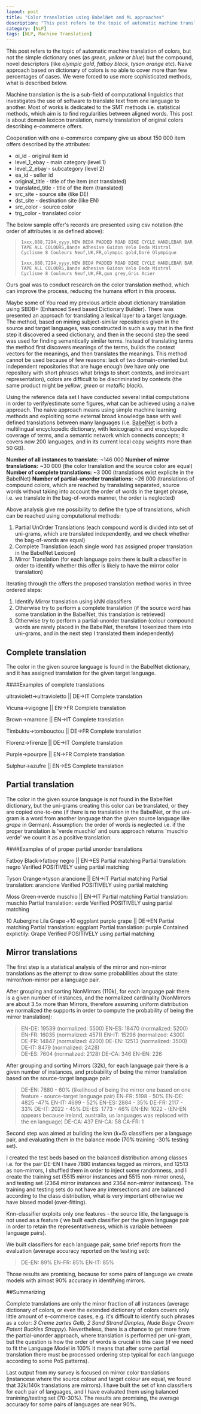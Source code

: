 ```yaml
---
layout: post
title: "Color translation using BabelNet and ML approaches"
description: "This post refers to the topic of automatic machine translation of colors"
category: [NLP]
tags: [NLP, Machine Translation]
---
```


This post refers to the topic of automatic machine translation of colors, but not the simple dictionary ones (as *green, yellow or blue*) but the compound, novel descriptors (like *olympic gold*, *fatboy black*, *tyson orange* etc). Naive approach based on dictionary of colors is no able to cover more than few percentages of cases. We were forced to use more sophisticated methods, what is described below.

<!--more-->

Machine translation is the is a sub-field of computational linguistics that investigates the use of software to translate text from one language to another. Most of works is dedicated to the SMT methods i.e. statistical methods, which aim is to find regularities between aligned words. This post is about domain lexicon translation, namely translation of original colors describing e-commerce offers. 

Cooperation with one e-commerce company give us about 150 000 item offers described by the attributes:

- oi_id - original item id
- level_1_ebay - main category (level 1)
- level_2_ebay - subcategory (level 2)
- ea_id - seller id
- original_title - title of the item (not translated)
- translated_title - title of the item (translated)
- src_site - source site (like DE)
- dst_site - destination site (like EN)
- src_color - source color
- trg_color - translated color

The below sample offer's records are presented using csv notation (the order of attributes is as defined above):

>     1xxx,888,7294,yyyy,NEW DEDA PADDED ROAD BIKE CYCLE HANDLEBAR BAR TAPE ALL COLOURS,Bande Adhesive Guidon Velo Deda Mistral Cyclisme 8 Couleurs Neuf,UK,FR,olympic gold,Doré Olympique
>  
>     1xxx,888,7294,yyyy,NEW DEDA PADDED ROAD BIKE CYCLE HANDLEBAR BAR TAPE ALL COLOURS,Bande Adhesive Guidon Velo Deda Mistral Cyclisme 8 Couleurs Neuf,UK,FR,gun grey,Gris Acier

Ours goal was to conduct research on the color translation method, which can improve the process, reducing the humans effort in this process.

Maybe some of You read my previous article about dictionary translation using SBDB+ (Enhanced Seed based Dictionary Builder). There was presented an approach for translating a lexical layer to a target language. The method, based on mining subject-similar repositories given in the source and target languages, was constructed in such a way that in the first step it discovered a seed dictionary, and then in the second step the seed was used for finding semantically similar terms. Instead of translating terms the method first discovers meanings of the terms, builds the context vectors for the meanings, and then translates the meanings. This method cannot be used because of few reasons: lack of two domain-oriented but independent repositories that are huge enough (we have only one repository with short phrases what brings to short contexts, and irrelevant representation), colors are difficult to be discriminated by contexts (the same product might be *yellow*, *green* or *metallic black*).

Using the reference data set I have conducted several initial computations in order to verify/estimate some figures, what can be achieved using a naive approach. The naive approach means using simple machine learning methods and exploiting some external broad knowledge base with well defined translations between many languages (i.e. [BabelNet](http://babelnet.org/) is both a multilingual encyclopedic dictionary, with lexicographic and encyclopedic coverage of terms, and a semantic network which connects concepts; it covers now 200 languages, and in its current local copy weights more than 50 GB). 

**Number of all instances to translate:** ~146 000
**Number of mirror translations:** ~30 000 (the color translation and the source color are equal)
**Number of complete translations:** ~3 000 (translations exist explicite in the BabelNet)
**Number of partial-unorder translations:** ~26 000 (translations of compound colors, which are reached by translating separated, source words without taking into account the order of words in the target phrase, i.e. we translate in the bag-of-words manner, the order is neglected)

Above analysis give me possibility to define the type of  translations, which can be reached using computational methods: 

1.  Partial UnOrder Translations (each compound word is divided into set of uni-grams, which are translated independently, and we check whether the bag-of-words are equal)
2.  Complete Translation (each single word has assigned proper translation in the BabelNet Lexicon)
3.  Mirror Translation (for each language pairs there is built a classifier in order to identify whether this offer is likely to have the mirror color translation) 

Iterating through the offers the proposed translation method works in three ordered steps: 

 1. Identify Mirror translation using kNN classifiers
 2. Otherwise try to perform a complete translation (if the source word has some translation in the BabelNet, this translation is retrieved)
 3. Otherwise try to perform a partial-unorder translation (colour compound words are rarely placed in the BabelNet, therefore I tokenized them into uni-grams, and in the next step I translated them independently)




## Complete translation

The color in the given source language is found in the BabelNet dictionary, and it has assigned translation for the given target language.

####Examples of complete translations

ultraviolett->ultravioletto || DE->IT
Complete translation

Vicuna->vigogne || EN->FR
Complete translation

Brown->marrone || EN->IT
Complete translation

Timbuktu->tombouctou || DE->FR
Complete translation

Florenz->firenze || DE->IT
Complete translation

Purple->pourpre || EN->FR
Complete translation

Sulphur->azufre || EN->ES
Complete translation

## Partial translation

The color in the given source language is not found in the BabelNet dictionary, but the uni-grams creating this color can be translated, or they are copied one-to-one (if there is no translation in the BabelNet, or the uni-gram is a word from another language than the given source language like *grape* in German). Assumption: the order of words is neglected i.e. if the proper translation is 'verde muschio' and ours approach returns 'muschio verde' we count it as a positive translation.


####Examples of of proper partial unorder translations

Fatboy Black->fatboy negro || EN->ES
Partial matching
Partial translation: negro
Verified POSITIVELY using partial matching

Tyson Orange->tyson arancione || EN->IT
Partial matching
Partial translation: arancione
Verified POSITIVELY using partial matching

Moss Green->verde muschio || EN->IT
Partial matching
Partial translation: muschio
Partial translation: verde
Verified POSITIVELY using partial matching

10 Aubergine Lila Grape->10 eggplant purple grape || DE->EN
Partial matching
Partial translation: eggplant
Partial translation: purple
Contained explictily: Grape
Verified POSITIVELY using partial matching


## Mirror translations

The first step is a  statistical analysis of the mirror and non-mirror translations as the attempt to draw some probabilities about the state: mirror/non-mirror per a language pair.

After grouping and sorting NonMirrors (110k), for each language pair there is a given number of instances, and the normalized cardinality (NonMirrors are about 3.5x more than Mirrors, therefore assuming uniform distribution we normalized the supports in order to compute the probability of being the mirror translation):

> EN-DE: 19539 (normalized: 5500) 
> EN-ES: 18470 (normalized: 5200) 
> EN-FR: 16035 (normalized: 4571) 
> EN-IT: 15296 (normalized: 4300) 
> DE-FR: 14847 (normalized: 4200) 
> DE-EN: 12513 (normalized: 3500) 
> DE-IT: 8479 (normalized: 2428)  
> DE-ES: 7604  (normalized: 2128) 
> DE-CA: 346 
> EN-EN: 226 


After grouping and sorting Mirrors (32k), for each language pair there is a given number of instances, and probability of being the mirror translation based on the source-target language pair:

> DE-EN: 7880 - 60% (likelihood of being the mirror one based on one feature - source-target language pair) 
> EN-FR: 5198 - 50% 
> EN-DE: 4825 -47% 
> EN-IT: 4699 - 52% 
> EN-ES: 2884 - 35% 
> DE-FR: 2117 - 33% 
> DE-IT: 2022 - 45% 
> DE-ES: 1773 - 46% 
> EN-EN: 1022 - (EN-EN appears because ireland, australia, us languages was replaced with the en language) 
> DE-CA: 437
> EN-CA: 58 
> CA-FR: 1


 
Second step was aimed at building the knn (k=5) classifiers per a language pair, and evaluating them in the balance mode (70% training -30% testing set).

I created the test beds based on the balanced distribution among classes i.e. for the pair DE-EN I have 7880 instances tagged as mirrors, and  12513 as non-mirrors, I shuffled them in order to inject some randomness, and I create the training set (5515 mirror instances and 5515 non-mirror ones),  and testing set (2364 mirror instances and 2364 non-mirror instances). The training and testing sets do not have any intersections and are balanced according to the class distribution, what is very important otherwise we have biased model (over-fitting). 

Knn-classifier exploits only one features - the source title, the language is not used as a feature ( we built each classifier per the given language pair in order to retain the representativeness, which is variable between language pairs).

We built classifiers for each language pair, some brief reports from the evaluation (average accuracy reported on the testing set):

> DE-EN: 89% EN-FR: 85% EN-IT: 85%

Those results are promising, because for some pairs of language we create models with almost 90% accuracy in identifying mirrors.

##Summarizing
 
Complete translations are only the minor fraction of all  instances (average dictionary of colors, or even the extended dictionary of colors covers only little amount of e-commerce cases, e.g. it's difficult to identify such phrases as a color: *3 Creme zartes Gelb, 2 Sand Strand Dimples, Nude Beige Cream Patent Buckles Strappy*). Nevertheless, there is a chance to get more from the partial-unorder approach, where translation is performed per uni-gram, but the question is how the order of words is crucial in this case (if we need to fit the Language Model in 100% it means that after some partial translation there must be processed ordering step typical for each language according to some PoS patterns).

Last output from my survey is focused on mirror color translations (instancese where the source colour and target colour are equal, we found that 32k/140k translations are mirrors). I have built the set of knn classifiers for each pair of languages, and I have evaluated them using balanced tranining/testing set (70-30%). The results are promising, the average accuracy for some pairs of languages are near 90%. 
